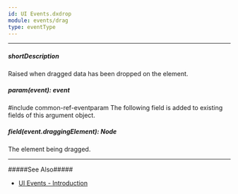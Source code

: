 ```yaml
---
id: UI Events.dxdrop
module: events/drag
type: eventType
---
```

---
##### shortDescription
Raised when dragged data has been dropped on the element.

##### param(event): event
#include common-ref-eventparam The following field is added to existing fields of this argument object.

##### field(event.draggingElement): Node
The element being dragged.

---
#####See Also#####
- [UI Events - Introduction](/Documentation/ApiReference/UI_Widgets/UI_Events/)
